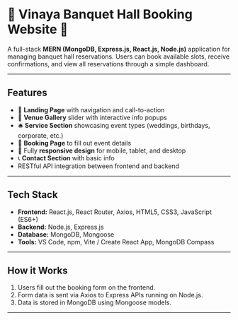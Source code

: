 # 🌸 Vinaya Banquet Hall Booking Website 🌸

A full-stack **MERN (MongoDB, Express.js, React.js, Node.js)** application for managing banquet hall reservations. Users can book available slots, receive confirmations, and view all reservations through a simple dashboard.

---

## Features

- 🎯 **Landing Page** with navigation and call-to-action  
- 🏢 **Venue Gallery** slider with interactive info popups  
- 🛎️ **Service Section** showcasing event types (weddings, birthdays, corporate, etc.)  
- 📅 **Booking Page** to fill out event details  
- 📱 Fully **responsive design** for mobile, tablet, and desktop  
- 📞 **Contact Section** with basic info  
- RESTful API integration between frontend and backend  

---

## Tech Stack

- **Frontend:** React.js, React Router, Axios, HTML5, CSS3, JavaScript (ES6+)  
- **Backend:** Node.js, Express.js  
- **Database:** MongoDB, Mongoose  
- **Tools:** VS Code, npm, Vite / Create React App, MongoDB Compass  

---

## How it Works

1. Users fill out the booking form on the frontend.  
2. Form data is sent via Axios to Express APIs running on Node.js.  
3. Data is stored in MongoDB using Mongoose models.  


---

